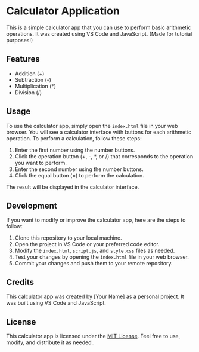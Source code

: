 # Calculator Application

This is a simple calculator app that you can use to perform basic arithmetic operations. It was created using VS Code and JavaScript. (Made for tutorial purposes!)

## Features

- Addition (+)
- Subtraction (-)
- Multiplication (*)
- Division (/)

## Usage

To use the calculator app, simply open the `index.html` file in your web browser. You will see a calculator interface with buttons for each arithmetic operation. To perform a calculation, follow these steps:

1. Enter the first number using the number buttons.
2. Click the operation button (+, -, *, or /) that corresponds to the operation you want to perform.
3. Enter the second number using the number buttons.
4. Click the equal button (=) to perform the calculation.

The result will be displayed in the calculator interface.

## Development

If you want to modify or improve the calculator app, here are the steps to follow:

1. Clone this repository to your local machine.
2. Open the project in VS Code or your preferred code editor.
3. Modify the `index.html`, `script.js`, and `style.css` files as needed.
4. Test your changes by opening the `index.html` file in your web browser.
5. Commit your changes and push them to your remote repository.

## Credits

This calculator app was created by [Your Name] as a personal project. It was built using VS Code and JavaScript.

## License

This calculator app is licensed under the [MIT License](https://opensource.org/licenses/MIT). Feel free to use, modify, and distribute it as needed..
